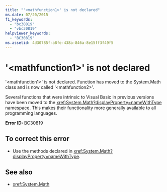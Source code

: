 ```yaml
---
title: "'<mathfunction1>' is not declared"
ms.date: 07/20/2015
f1_keywords: 
  - "bc30819"
  - "vbc30819"
helpviewer_keywords: 
  - "BC30819"
ms.assetid: 4d30785f-a8fe-438a-846a-8e15ff3f49f5
---
```

# '\<mathfunction1>' is not declared
'\<mathfunction1>' is not declared. Function has moved to the System.Math class and is now called '\<mathfunction2>'.  
  
 Several functions that were intrinsic to Visual Basic in previous versions have been moved to the <xref:System.Math?displayProperty=nameWithType> namespace. This makes their functionality more generally available to all programming languages.  
  
 **Error ID:** BC30819  
  
## To correct this error  
  
-   Use the methods declared in <xref:System.Math?displayProperty=nameWithType>.  
  
## See also
- <xref:System.Math>
